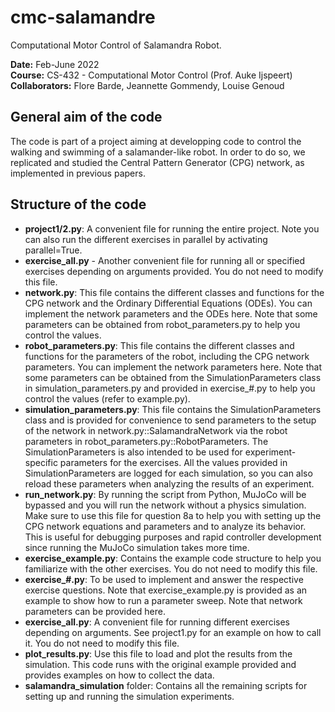 # cmc-salamandre
Computational Motor Control of Salamandra Robot.

**Date:** Feb-June 2022\
**Course:** CS-432 - Computational Motor Control (Prof. Auke Ijspeert)\
**Collaborators:** Flore Barde, Jeannette Gommendy, Louise Genoud

## General aim of the code

The code is part of a project aiming at developping code to control the walking and swimming of a salamander-like robot. In order to do so, we replicated and studied the Central Pattern Generator (CPG) network, as implemented in previous papers.

## Structure of the code

- **project1/2.py**: A convenient file for running the entire project. Note you can also run the different exercises in parallel by activating parallel=True.
- **exercise_all.py** - Another convenient file for running all or specified exercises depending on
arguments provided. You do not need to modify this file.
- **network.py**: This file contains the different classes and functions for the CPG network and
the Ordinary Differential Equations (ODEs). You can implement the network parameters and
the ODEs here. Note that some parameters can be obtained from robot_parameters.py to help
you control the values.
- **robot_parameters.py**: This file contains the different classes and functions for the parameters
of the robot, including the CPG network parameters. You can implement the network parameters
here. Note that some parameters can be obtained from the SimulationParameters class in
simulation_parameters.py and provided in exercise_#.py to help you control the values (refer
to example.py).
- **simulation_parameters.py**: This file contains the SimulationParameters class and is provided for convenience to send parameters to the setup of the network in network.py::SalamandraNetwork
via the robot parameters in robot_parameters.py::RobotParameters. The SimulationParameters is also intended to be used for experiment-specific parameters for the exercises. All the
values provided in SimulationParameters are logged for each simulation, so you can also reload
these parameters when analyzing the results of an experiment.
- **run_network.py**: By running the script from Python, MuJoCo will be bypassed and you
will run the network without a physics simulation. Make sure to use this file for question 8a
to help you with setting up the CPG network equations and parameters and to analyze its
behavior. This is useful for debugging purposes and rapid controller development since running
the MuJoCo simulation takes more time.
- **exercise_example.py**: Contains the example code structure to help you familiarize with the
other exercises. You do not need to modify this file.
- **exercise_#.py**: To be used to implement and answer the respective exercise questions. Note
that exercise_example.py is provided as an example to show how to run a parameter sweep.
Note that network parameters can be provided here.
- **exercise_all.py**: A convenient file for running different exercises depending on arguments. See
project1.py for an example on how to call it. You do not need to modify this file.
- **plot_results.py**: Use this file to load and plot the results from the simulation. This code runs
with the original example provided and provides examples on how to collect the data.
- **salamandra_simulation** folder: Contains all the remaining scripts for setting up and running
the simulation experiments. 
